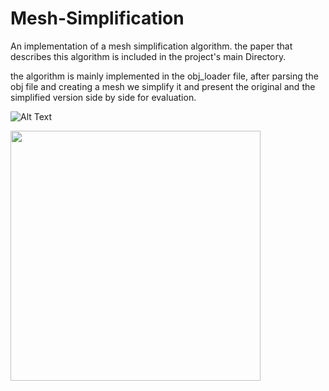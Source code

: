 # Mesh-Simplification

An implementation of a mesh simplification algorithm. the paper that describes this algorithm is included in the project's main Directory.

the algorithm is mainly implemented in the obj_loader file, after parsing the obj file and creating a mesh we simplify it and present the original and the simplified version  side by side for evaluation.

![Alt Text](https://media.giphy.com/media/2WimT14EfnNcvKFQyw/giphy.gif)


<img src="https://media.giphy.com/media/2WimT14EfnNcvKFQyw/giphy.gif" width="400" height="400" />

